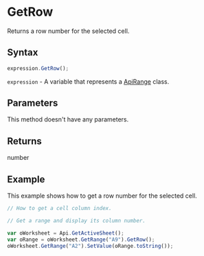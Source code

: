 # GetRow

Returns a row number for the selected cell.

## Syntax

```javascript
expression.GetRow();
```

`expression` - A variable that represents a [ApiRange](../ApiRange.md) class.

## Parameters

This method doesn't have any parameters.

## Returns

number

## Example

This example shows how to get a row number for the selected cell.

```javascript editor-xlsx
// How to get a cell column index.

// Get a range and display its column number.

var oWorksheet = Api.GetActiveSheet();
var oRange = oWorksheet.GetRange("A9").GetRow();
oWorksheet.GetRange("A2").SetValue(oRange.toString());
```
